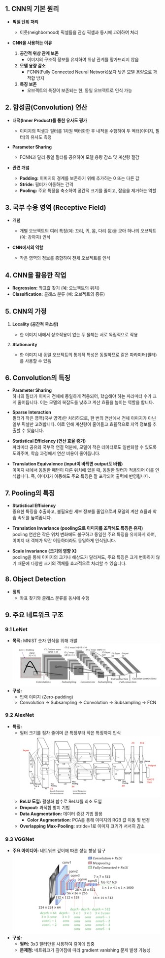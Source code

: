 ## 1. CNN의 기본 원리

- **픽셀 단위 처리**
  - 이웃(neighborhood) 픽셀들을 관심 픽셀과 동시에 고려하여 처리

- **CNN을 사용하는 이유**
  1. **공간적 위상 관계 보존**  
     - 이미지의 구조적 정보를 유지하여 위상 관계를 망가뜨리지 않음
  2. **모델 용량 감소**  
     - FCNN(Fully Connected Neural Network)보다 낮은 모델 용량으로 과적합 방지
  3. **특징 보존**  
     - 오브젝트의 특징이 보존되는 한, 동일 오브젝트로 인식 가능


## 2. 합성곱(Convolution) 연산

- **내적(Inner Product)를 통한 유사도 평가**
  - 이미지의 픽셀과 필터를 1차원 벡터화한 후 내적을 수행하여 두 벡터(이미지, 필터)의 유사도 측정

- **Parameter Sharing**
  - FCNN과 달리 동일 필터를 공유하여 모델 용량 감소 및 계산량 절감

- **관련 개념**
  - **Padding:** 이미지의 경계를 보존하기 위해 추가하는 0 또는 다른 값
  - **Stride:** 필터가 이동하는 간격
  - **Pooling:** 주요 특징을 축소하여 공간적 크기를 줄이고, 잡음을 제거하는 역할


## 3. 국부 수용 영역 (Receptive Field)

- **개념**
  - 개별 오브젝트의 여러 특징(예: 꼬리, 귀, 몸, 다리 등)을 모아 하나의 오브젝트(예: 강아지) 인식

- **CNN에서의 역할**
  - 작은 영역의 정보를 종합하여 전체 오브젝트를 인식


## 4. CNN을 활용한 작업

- **Regression:** 좌표값 찾기 (예: 오브젝트의 위치)
- **Classification:** 클래스 분류 (예: 오브젝트의 종류)


## 5. CNN의 가정

1. **Locality (공간적 국소성)**
   - 한 이미지 내에서 상호작용이 없는 두 물체는 서로 독립적으로 작용

2. **Stationarity**
   - 한 이미지 내 동일 오브젝트의 통계적 특성은 동일하므로 같은 파라미터(필터)를 사용할 수 있음


## 6. Convolution의 특징

- **Parameter Sharing**  
  하나의 필터가 이미지 전체에 동일하게 적용되어, 학습해야 하는 파라미터 수가 크게 줄어듭니다. 이는 모델의 복잡도를 낮추고 계산 효율을 높이는 역할을 합니다.

- **Sparse Interaction**  
  필터가 작은 영역(국부 영역)만 처리하므로, 한 번의 연산에서 전체 이미지가 아닌 일부 픽셀만 고려합니다. 이로 인해 계산량이 줄어들고 효율적으로 지역 정보를 추출할 수 있습니다.

- **Statistical Efficiency (연산 효율 증가)**  
  파라미터 공유와 국부적 연결 덕분에, 모델이 적은 데이터로도 일반화할 수 있도록 도와주며, 학습 과정에서 연산 비용이 줄어듭니다.

- **Translation Equivalence (input이 바뀌면 output도 바뀜)**  
  이미지 내에서 동일한 패턴이 다른 위치에 있을 때, 동일한 필터가 적용되어 이를 인식합니다. 즉, 이미지가 이동해도 주요 특징은 잘 포착되어 출력에 반영됩니다.


## 7. Pooling의 특징

- **Statistical Efficiency**  
  중요한 특징을 추출하고, 불필요한 세부 정보를 줄임으로써 모델의 계산 효율과 학습 속도를 높여줍니다.

- **Translation Invariance (pooling으로 이미지를 조작해도 특징은 유지)**  
  pooling 연산은 작은 위치 변화에도 불구하고 동일한 주요 특징을 유지하게 하여, 이미지 내 객체가 약간 이동하더라도 동일하게 인식됩니다.

- **Scale Invariance (크기의 영향 X)**  
  pooling을 통해 이미지의 크기나 해상도가 달라져도, 주요 특징은 크게 변화하지 않기 때문에 다양한 크기의 객체를 효과적으로 처리할 수 있습니다.


## 8. Object Detection

- **정의**
  - 좌표 찾기와 클래스 분류를 동시에 수행


## 9. 주요 네트워크 구조

### 9.1 LeNet
- **목적:** MNIST 숫자 인식을 위해 개발
![LeNet flow](Images/LeNet_Architecture.png)
- **구성:**
  - 입력 이미지 (Zero-padding)
  - Convolution → Subsampling → Convolution → Subsampling → FCN

### 9.2 AlexNet
- **특징:**
  - 필터 크기를 점차 줄이며 큰 특징부터 작은 특징까지 인식
![AlexNet flow](Images/AlexNet_Architecture.png)
  - **ReLU 도입:** 활성화 함수로 ReLU를 최초 도입
  - **Dropout:** 과적합 방지 기법
  - **Data Augmentation:** 데이터 증강 기법 활용
    - **Color Augmentation:** PCA를 통해 이미지의 RGB 값 이동 및 변경
  - **Overlapping Max-Pooling:** stride=1로 이미지 크기가 서서히 감소

### 9.3 VGGNet
- **주요 아이디어:** 네트워크 깊이에 따른 성능 향상 탐구
![VGGNet](Images/VGGNet_Architecture.png)
- **구성:**
  - **필터:** 3x3 필터만을 사용하여 깊이에 집중
  - **문제점:** 네트워크가 깊어짐에 따라 gradient vanishing 문제 발생 가능성

